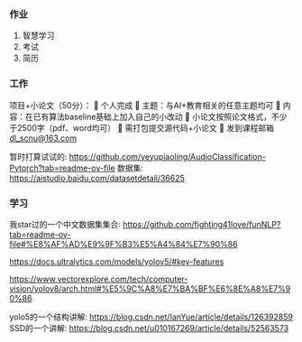 ### 作业
1. 智慧学习
2. 考试
3. 简历



### 工作

项目+小论文（50分）：
 个人完成
 主题：与AI+教育相关的任意主题均可
 内容：在已有算法baseline基础上加入自己的小改动
 小论文按照论文格式，不少于2500字（pdf、word均可）
 需打包提交源代码+小论文
 发到课程邮箱 dl_scnu@163.com


暂时打算试试的:
https://github.com/yeyupiaoling/AudioClassification-Pytorch?tab=readme-ov-file
数据集:
https://aistudio.baidu.com/datasetdetail/36625

### 学习


我star过的一个中文数据集集合:
https://github.com/fighting41love/funNLP?tab=readme-ov-file#%E8%AF%AD%E9%9F%B3%E5%A4%84%E7%90%86



https://docs.ultralytics.com/models/yolov5/#key-features

https://www.vectorexplore.com/tech/computer-vision/yolov8/arch.html#%E5%9C%A8%E7%BA%BF%E6%8E%A8%E7%90%86

yolo5的一个结构讲解:
https://blog.csdn.net/IanYue/article/details/126392859
SSD的一个讲解:
https://blog.csdn.net/u010167269/article/details/52563573